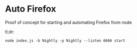 # Auto Firefox
Proof of concept for starting and automating Firefox from node

tl;dr: 

    node index.js -b Nightly -p Nightly --listen 6666 start
